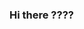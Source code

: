 ### Hi there ????

<!--
**djestaz/djestaz** is a ??? _special_ ??? repository because its `README.md` (this file) appears on your GitHub profile.

Here are some ideas to get you started:

- ???? I???m currently working on ...
- ???? I???m currently learning ...
- ???? I???m looking to collaborate on ...
- ???? I???m looking for help with ...
- ???? Ask me about ...
- ???? How to reach me: ...
- ???? Pronouns: ...
- ??? Fun fact: ...
- ???? Test
-->
